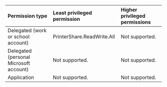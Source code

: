 |Permission type|Least privileged permission|Higher privileged permissions|
|:---|:---|:---|
|Delegated (work or school account)|PrinterShare.ReadWrite.All|Not supported.|
|Delegated (personal Microsoft account)|Not supported.|Not supported.|
|Application|Not supported.|Not supported.|

